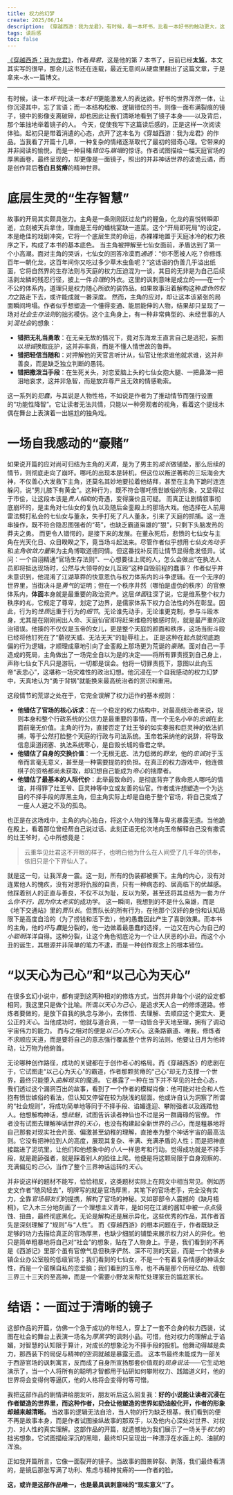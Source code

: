 ```yaml
---
title: 权力的幻梦
create: 2025/06/14
description: 《穿越西游：我为龙君》，有时候，看一本坏书，比看一本好书的触动更大，这本书毫无疑问就是坏书中的佼佼者。
tags: 读后感
toc: false
---
```


[《穿越西游：我为龙君》](https://www.qidian.com/book/1041605925/)，作者*舜君*，这是他的第 7 本书了，目前已经**太监**，本文其实写的很早，那会儿这书还在连载，最近无意间从硬盘里翻出了这篇文章，于是拿来~水~一篇博文。

---

有时候，读一本*坏书*比读一本*好书*更能激发人的表达欲。好书的世界浑然一体，让你沉浸其中，忘了言语；而一本结构松散、逻辑错位的书，则像一面布满裂痕的镜子，镜中的影像支离破碎，却也因此让我们清晰地看到了镜子本身——以及背后，那个笨拙地举着镜子的人。
今天，促使我写下这篇读后感的，正是这样一次阅读体验。起初只是带着消遣的心态，点开了这本名为《穿越西游：我为龙君》的作品。当我看了开篇十几章，一种复杂的情绪逐渐取代了最初的猎奇心理。它带来的并非阅读的愉悦，而是一种目睹*错位*与*崩塌*的惊讶。作者试图描绘一幅天庭官场的厚黑画卷，最终呈现的，却更像是一面镜子，照出的并非神话世界的波诡云谲，而是创作背后**苍白且贫瘠**的精神世界。

# 底层生灵的“生存智慧”

故事的开局其实颇具张力。主角是一条刚刚跃过龙门的鲤鱼，化龙的喜悦转瞬即逝，立刻被天兵拿住，理由是王母的蟠桃宴缺一道菜。这个“开局即死局”的设定，本是绝佳的戏剧冲突，它将一个底层生灵的命运，赤裸裸地置于天庭冰冷的权力秩序之下，构成了本书的基本底色。
当主角被押解至七仙女面前，矛盾达到了第一个小高潮。面对主角的哭诉，七仙女的回答冷漠而*通透*：“你不愿被人吃？你修炼百年一朝化龙，这百年间你又吃过多少草木虫鱼呢？”这话语的伪善几乎溢出纸面，它将自然界的生存法则与天庭的权力压迫混为一谈，其目的无非是为自己后续活剥龙鳞的残忍行径，披上一件*合理*的外衣。这里的讽刺意味是成立的——在一个不公的体系内，道理只是权力随心所欲的装饰品。如果故事沿着解构这种*虚伪的权力*之路走下去，或许能成就一番深度。
然而，主角的应对，却让这本该紧张的局面瞬间垮塌。作者似乎想塑造一个懂得变通、能屈能伸的人物，结果却只呈现了一场对*社会生存法则*的拙劣模仿。这个主角身上，有一种非常典型的、未经世事的人对*混社会*的想象：

* **错把无礼当勇敢**：在无亲无故的情况下，竟对东海龙王直言自己是逃犯，妄图以*坦诚*换取庇护，这并非率真，而是不懂人情世故的鲁莽。
* **错把轻信当随和**：对押解他的天官言听计从，仙官让他求谁他就求谁，这并非善良，而是缺乏独立判断的愚钝。
* **错把撒泼当手段**：在生死关头，对恋爱脑上头的七仙女抱大腿、一把鼻涕一把泪地哀求，这并非急智，而是放弃尊严且无效的情感勒索。

这一系列的*犯蠢*，与其说是人物性格，不如说是作者为了推动情节而强行设置的“功能性降智”。它让读者无法共情，只能以一种旁观者的视角，看着这个提线木偶在舞台上表演着一出尴尬的独角戏。

# 一场自我感动的“豪赌”

如果说开篇的应对尚可归结为主角的*天真*，是为了男主的*成长*做铺垫，那么后续的情节，则彻底走向了崩坏。哪吒的出现本是转机，但这位以叛逆著称的三坛海会大神，不仅善心大发救下主角，还莫名其妙地要拉着他结拜，甚至在主角下跪时连连躲闪，说“男儿膝下有黄金”。这种行为，既不符合哪吒愤世嫉俗的形象，又显得过于市侩，让这段本该是*贵人相助*的奇遇，变得廉价且可疑。
而真正让剧情叙事彻底崩坏的，是主角对七仙女的复仇以及随后金銮殿上的那场大戏。他选择在人前用雷法劈打私会的七仙女与董永，失手打死了凡人董永，引来了天庭的抓捕。这一连串操作，既不符合隐忍图强者的“苟”，也缺乏霸道枭雄的“狠”，只剩下头脑发热的莽夫之勇。
而更令人错愕的，是接下来的发展。在董永死后，悲愤的七仙女与主角在光天化日、众目睽睽之下，竟当场斗起法来。尽管作者似乎想用*七仙女先动手*和*主角收敛力量*来为主角博取道德同情。但这番找补反而让情节显得愈发怪异。试问：一个自诩精通“官场生存法则”、一心想要往上爬的人，怎么会做出“在执法人员即将抵达现场时，公然与大领导的女儿互殴”这种自毁前程的蠢事？
作者似乎并未意识到，他混淆了江湖草莽的快意恩仇与权力体系内的斗争逻辑。在一个无序的世界里，当街决斗是*勇气*的证明；但在一个秩序井然（哪怕是虚伪的秩序）的官僚体系内，**体面**本身就是最重要的政治资产。这层*体面*往深了说，它是维系整个权力秩序的*礼*，它规定了尊卑，划定了边界，是儒家体系下权力合法性的外在彰显。因此，行为的*性质*远重于行为的*细节*。无论谁先动手，无论谁更克制，参与斗殴本身，尤其是在刚刚闹出人命、天庭仙官即将赶来维稳的敏感时刻，就是最严重的政治错误。他揍的不仅仅是玉帝的女儿，更是整个天庭的颜面和秩序，这场当街斗殴已经将他钉死在了“藐视天威、无法无天”的耻辱柱上。
正是这种在起点就彻底跑偏的行为逻辑，才顺理成章地引向了金銮殿上那场更为荒诞的*豪赌*。面对自己一手造成的死局，主角做出了一场完全自以为是的决定——将所有罪责揽到自己身上，声称七仙女下凡只是游玩，一切都是误会。他将一切罪责揽下，意图以此向玉帝“表忠心”，这堪称一场灾难性的政治幻想。他沉浸在一个自我感动的权力幻梦中，天真地认为“勇于背锅”就能换来最高统治者的赏识和重用。

这段情节的荒谬之处在于，它完全误解了权力运作的基本规则：

* **他错估了官场的核心诉求**：在一个稳定的权力结构中，对最高统治者来说，规则本身和整个行政系统的公信力是最重要的事情，而一个无名小卒的*忠诚*在此面前毫无价值。主角的行为，直接否定了灶王爷的如实奏报和巨灵神的依法抓捕，等于公然打脸整个天庭的行政与司法系统。玉帝若采纳他的说辞，将导致信息渠道闭塞、执法系统寒心，是自毁长城的昏君之举。
* **他错估了自身的交换价值**：一个无根无底、法力低微的*野龙*，他的*忠诚*对于玉帝而言毫无意义，甚至是一种需要提防的负担。在真正的权力游戏中，他连做棋子的资格都尚未获取，却幻想自己能成为*帝心*的揣摩者。
* **他错估了最基本的人际代价**：此举最致命的，是彻底背弃了救命恩人哪吒的情谊，并得罪了灶王爷、巨灵神等中立或友善的仙官。作者或许想塑造一个为达目的不择手段的厚黑主角，但主角实际上却是自绝于整个官场，将自己变成了一座人人避之不及的孤岛。

也正是在这场戏中，主角的内心独白，将这个人物的浅薄与卑劣暴露无遗。当他跪在殿上，看着那位曾经帮自己说过话、此刻正语无伦次地向玉帝解释自己没有撒谎的灶王爷时，心中所想竟是：

> 云重华见灶君这不开眼的样子，也明白他为什么在人间受了几千年的供奉，依旧只是个下界仙人了。

就是这一句，让我浑身一震。这一刻，所有的伪装都被撕下。主角的内心，没有对连累他人的愧疚，没有对恩将仇报的自责，只有一种病态的、居高临下的优越感。他踩着别人的正直与善良，不仅不以为耻，反以为荣，甚至还将其总结为一套*为什么你不行，因为你太老实*的成功学。
这一瞬间，我想到的不是什么枭雄，而是《地下交通站》里的*贾队长*。但贾队长的所有行为，在他那个汉奸的身份和认知局限下是高度自洽的（为了捞钱和活下去），他的愚蠢因此产生了喜剧效果。而本书的主角，他的*坏*与*蠢*是分裂的，他一边做着最愚蠢的选择，一边又在内心为自己的*小聪明*洋洋自得。这种分裂，让这个角色彻底沦为一个让人厌恶的小丑。而这个小丑的诞生，其根源并非简单的笔力不逮，而是一种创作观念上的根本错位。

# “以天心为己心”和“以己心为天心”

在很多玄幻小说中，都有提到这两种相对的修炼方式，当然并非每个小说的设定都相同，我这里只是做个比喻。所谓*以天心为己心*，是追求天人合一的修炼道路。修炼者要做的，是放下自我的执念与渺小，去体悟、去理解、去顺应这个更宏大、更公正的*天心*。当他成功时，他就与道合真，一举一动皆合乎天地至理，拥有了调动宇宙伟力的能力。
而与之相对的便是*以己心为天心*。这条路霸道、唯我，修炼者不求顺应天道，而是要将自己的意志强行覆盖整个世界的法则。他要让日月为他转动，让万物为他俯首。

无论哪种创作路径，成功的关键都在于创作者*心*的格局。而《穿越西游》的悲剧在于，它试图走“以己心为天心”的霸道，作者那颗贫瘠的“己心”却无力支撑一个世界，最终只能堕入*曲解现实*的魔道。
它暴露了一种在当下并不罕见的社会心态，我们透过这个漏洞百出的故事，看到了一个作者的模糊肖像：他可能对社会和人性抱有愤世嫉俗的看法，但认知又停留在较为肤浅的层面。他或许自认为洞察了所谓的“社会规则”，将成功简单地等同于不择手段、谄媚逢迎、攀附强者以及践踏他人。他想解构神话，想*祛魅*，试图告诉读者神仙也不过是另一群庸碌的官僚。
作者没有试图去理解神话世界的*天心*，也没有构建起全新世界的*己心*，而是粗暴地将自己那套对现实社会片面、偏激甚至幼稚的理解，直接奉为整个神话宇宙的最高法则。它没有把神拉到人的高度，展现其复杂、丰满、充满矛盾的人性；而是把神直接踹进了泥坑里，让他们和他想象中的*小人*一样思考和行动。觉得成功就是不择手段，就是跪舔强者，就是踩着别人的脸往上爬。他便是将这颗局限于自身观察的、充满偏见的*己心*，当作了整个三界神话运转的*天心*。

并非说这样的题材不能写，恰恰相反，这类题材实际上在网文中相当常见。例如历史文作者“随风轻去”，明牌写的就是官场厚黑，其笔下的官场老手，完全没有实力，全靠*官场朋友们*的提携，解构了官场的神秘。又如那部令人震撼的《缺月梧桐》，它入木三分地刻画了一个理想主义青年，是如何在江湖的酱缸中被一点点侵蚀、扭曲，最终彻底黑化。无论是解构还是展示异化，这些优秀的作品，其作者首先是深刻理解了“规则”与“人性”。
而《穿越西游》的根本问题在于，作者既缺乏足够的功力去描绘真正的官场厚黑，也缺少细腻的铺垫来展示权力对人的异化。他只是简单粗暴地将自己对“社会”的想象，贴在了人物身上。于是，我们看到的不再是《西游记》里那个虽有官僚气息但秩序俨然、深不可测的天庭，而是一个仿佛乡镇企业办公室般的低级官场；我们看到的七仙女，不是一个有着复杂情感的神话女性，而是一个蛮横自私的恋爱脑；我们看到的玉帝，也不再是那个历经亿劫、统御三界三十三天的至高神，而是一个需要小野龙来帮忙处理家丑的尴尬家长。

# 结语：一面过于清晰的镜子

这部作品的开篇，仿佛一个急于成功的年轻人，穿上了一套不合身的权力西装，试图在社会的舞台上表演一场名为*厚黑学*的讽刺小品。可惜，他对权力的理解止于谄媚，对智慧的认知限于算计，对成长的想象沦为不择手段的投机。他舞动得越是卖力，那西装下的局促与精神的空洞就越是暴露无遗。
这本书最终未能成为一部关于西游官场的讽刺寓言，反而成了自身所宣扬那套价值观的*现身说法*——它生动地演示了，当一个人将所有的聪明才智都用于钻研如何攀附权力、践踏道义时，他的世界将会变得何等逼仄，他的人格将会变得何等可憎。

我把这部作品的剧情讲给朋友听，朋友听后这么回复我：**好的小说能让读者沉浸在作者塑造的世界里，而这种作者，只会让他塑造的世界如奶油般化开，作者的形象却越来越清晰。**
当故事的逻辑无法自洽，当人物的行为缺乏根基，我们看到的便不再是故事本身，而是作者试图操纵故事的那双手，以及他内心深处对世界、对权力、对人性的真实理解。这部作品的开篇，就遗憾地为我们展示了一场关于*权力*的拙劣想象。它试图描绘深沉的黑暗，最终却只呈现出一种漂浮在水面上的、油腻的浑浊。

正如我开篇所言，它像一面裂开的镜子。当故事的图景碎裂、剥落，我们最终看清的，是镜后那张写满了功利、焦虑与精神贫瘠的——作者的脸。

**这，或许是这部作品唯一，也是最具讽刺意味的“现实意义”了。**
